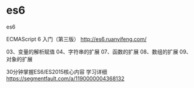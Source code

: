 # es6
es6


ECMAScript 6 入门（第三版）
http://es6.ruanyifeng.com/

03、变量的解析赋值
04、字符串的扩展
07、函数的扩展
08、数组的扩展
09、对象的扩展


30分钟掌握ES6/ES2015核心内容
学习详细 https://segmentfault.com/a/1190000004368132